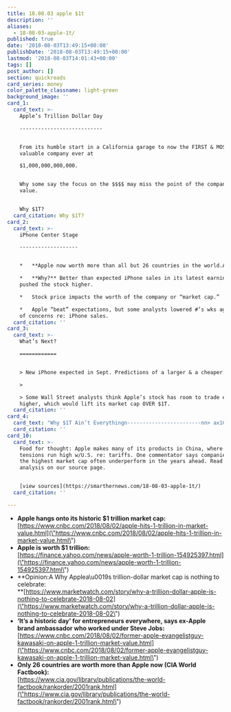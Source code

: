 ```yaml
---
title: 18.08.03 apple $1t
description: ''
aliases:
  - 18-08-03-apple-1t/
published: true
date: '2018-08-03T13:49:15+00:00'
publishDate: '2018-08-03T13:49:15+00:00'
lastmod: '2018-08-03T14:01:43+00:00'
tags: []
post_author: []
section: quickreads
card_series: money
color_palette_classname: light-green
background_image: ''
card_1:
  card_text: >-
    Apple’s Trillion Dollar Day

    ---------------------------


    From its humble start in a California garage to now the FIRST & MOST
    valuable company ever at  

    $1,000,000,000,000.


    Why some say the focus on the $$$$ may miss the point of the company’s true
    value.


    Why $1T?
  card_citation: Why $1T?
card_2:
  card_text: >-
    iPhone Center Stage

    -------------------


    *   **Apple now worth more than all but 26 countries in the world.A**

    *   **Why?** Better than expected iPhone sales in its latest earnings report
    pushed the stock higher.

    *   Stock price impacts the worth of the company or “market cap.”

    *   Apple “beat” expectations, but some analysts lowered #’s wks ago because
    of concerns re: iPhone sales.
  card_citation: ''
card_3:
  card_text: >-
    What’s Next?

    ============


    > New iPhone expected in Sept. Predictions of a larger & a cheaper version.

    > 

    > Some Wall Street analysts think Apple’s stock has room to trade even
    higher, which would lift its market cap OVER $1T.
  card_citation: ''
card_4:
  card_text: "Why $1T Ain’t Everythingn------------------------nn> ax1CThe fact that you have a billion and a half people with Apple devices around the world in a sense gives them a user base that if they can figure out other ways to make money off that user base.”n> n> NYU professorA Aswath Damodaran to CNBC, pointing out that even if Apple's iPhone sales slow now, its CURRENT customer base has great value."
  card_citation: ''
card_10:
  card_text: >-
    Food for thought: Apple makes many of its products in China, where trade
    tensions run high w/U.S. re: tariffs. One commentator says companies with
    the highest market cap often underperform in the years ahead. Read his
    analysis on our source page.


    [view sources](https://smarthernews.com/18-08-03-apple-1t/)
  card_citation: ''

---
```

*   **Apple hangs onto its historic $1 trillion market cap:**  
    [https://www.cnbc.com/2018/08/02/apple-hits-1-trillion-in-market-value.html](\"https://www.cnbc.com/2018/08/02/apple-hits-1-trillion-in-market-value.html\")
*   **Apple is worth $1 trillion:**  
    [https://finance.yahoo.com/news/apple-worth-1-trillion-154925397.html](\"https://finance.yahoo.com/news/apple-worth-1-trillion-154925397.html\")
*   **Opinion:A Why Applea\\u0019s trillion-dollar market cap is nothing to celebrate:  
    **[https://www.marketwatch.com/story/why-a-trillion-dollar-apple-is-nothing-to-celebrate-2018-08-02](\"https://www.marketwatch.com/story/why-a-trillion-dollar-apple-is-nothing-to-celebrate-2018-08-02\")
*   **‘It’s a historic day’ for entrepreneurs everywhere, says ex-Apple brand ambassador who worked under Steve Jobs:**  
    [https://www.cnbc.com/2018/08/02/former-apple-evangelistguy-kawasaki-on-apple-1-trillion-market-value.html](\"https://www.cnbc.com/2018/08/02/former-apple-evangelistguy-kawasaki-on-apple-1-trillion-market-value.html\")
*   **Only 26 countries are worth more than Apple now (CIA World Factbook):**  
    [https://www.cia.gov/library/publications/the-world-factbook/rankorder/2001rank.html](\"https://www.cia.gov/library/publications/the-world-factbook/rankorder/2001rank.html\")